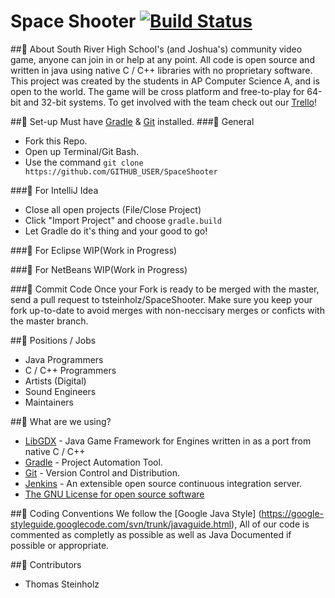 # Space Shooter [![Build Status](https://javabilities.com/jenkins/job/Space%20Shooter/badge/icon)](https://javabilities.com/jenkins/job/Space%20Shooter/)



## About
South River High School's (and Joshua's) community video game, anyone can join in or help at any point. All code is open source and written in java using native C / C++ libraries with no proprietary software. This project was created by the students in AP Computer Science A, and is open to the world. The game will be cross platform and free-to-play for 64-bit and 32-bit systems. To get involved with the team check out our [Trello](https://trello.com/b/CObQDpC8/space-shooter)!



## Set-up
Must have [Gradle](https://gradle.org/) & [Git](http://git-scm.com/) installed.
### General
* Fork this Repo.
* Open up Terminal/Git Bash.
* Use the command `git clone https://github.com/GITHUB_USER/SpaceShooter`

### For IntelliJ Idea
* Close all open projects (File/Close Project)
* Click "Import Project" and choose `gradle.build`
* Let Gradle do it's thing and your good to go!

### For Eclipse
WIP(Work in Progress)

### For NetBeans
WIP(Work in Progress)

### Commit Code
Once your Fork is ready to be merged with the master, send a pull request to tsteinholz/SpaceShooter. Make sure you keep your fork up-to-date to avoid merges with non-neccisary merges or conficts with the master branch.



## Positions / Jobs
* Java Programmers
* C / C++ Programmers
* Artists (Digital)
* Sound Engineers
* Maintainers



## What are we using?
* [LibGDX](http://libgdx.badlogicgames.com/) - Java Game Framework for Engines written in as a port from native C / C++
* [Gradle](https://gradle.org/) - Project Automation Tool.
* [Git](http://git-scm.com/) - Version Control and Distribution.
* [Jenkins](https://jenkins-ci.org/) - An extensible open source continuous integration server.
* [The GNU License for open source software](https://www.gnu.org/)



## Coding Conventions
We follow the [Google Java Style] (https://google-styleguide.googlecode.com/svn/trunk/javaguide.html), All of our code is commented as completly as possible as well as Java Documented if possible or appropriate.



## Contributors
* Thomas Steinholz
